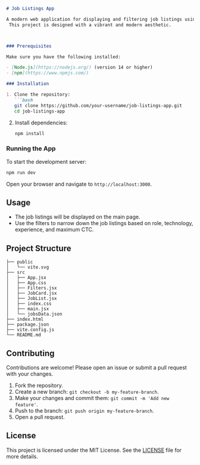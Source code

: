 
```markdown
# Job Listings App

A modern web application for displaying and filtering job listings using React.
 This project is designed with a vibrant and modern aesthetic.



### Prerequisites

Make sure you have the following installed:

- [Node.js](https://nodejs.org/) (version 14 or higher)
- [npm](https://www.npmjs.com/)

### Installation

1. Clone the repository:
   ```bash
   git clone https://github.com/your-username/job-listings-app.git
   cd job-listings-app
   ```

2. Install dependencies:
   ```bash
   npm install
   ```
  

### Running the App

To start the development server:

```bash
npm run dev
```


Open your browser and navigate to `http://localhost:3000`.

## Usage

- The job listings will be displayed on the main page.
- Use the filters to narrow down the job listings based on role, technology, experience, and maximum CTC.

## Project Structure

```plaintext
├── public
│   └── vite.svg
├── src
│   ├── App.jsx
│   ├── App.css
│   ├── Filters.jsx
│   ├── JobCard.jsx
│   ├── JobList.jsx
│   ├── index.css
│   ├── main.jsx
│   └── jobsData.json
├── index.html
├── package.json
├── vite.config.js
└── README.md
```



## Contributing

Contributions are welcome! Please open an issue or submit a pull request with your changes.

1. Fork the repository.
2. Create a new branch: `git checkout -b my-feature-branch`.
3. Make your changes and commit them: `git commit -m 'Add new feature'`.
4. Push to the branch: `git push origin my-feature-branch`.
5. Open a pull request.

## License

This project is licensed under the MIT License. See the [LICENSE](LICENSE) file for more details.
